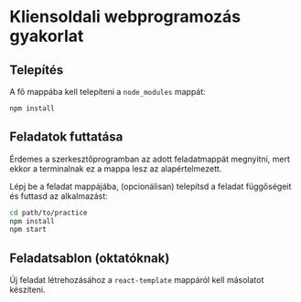 # Kliensoldali webprogramozás gyakorlat

## Telepítés

A fő mappába kell telepíteni a `node_modules` mappát:

```bash
npm install
```

## Feladatok futtatása

Érdemes a szerkesztőprogramban az adott feladatmappát megnyitni, mert ekkor a terminalnak ez a mappa lesz az alapértelmezett.

Lépj be a feladat mappájába, (opcionálisan) telepítsd a feladat függőségeit és futtasd az alkalmazást:

```bash
cd path/to/practice
npm install
npm start
```

## Feladatsablon (oktatóknak)

Új feladat létrehozásához a `react-template` mappáról kell másolatot készíteni.

<!-- npx @jaw52/transform-jsx-for-vite -->